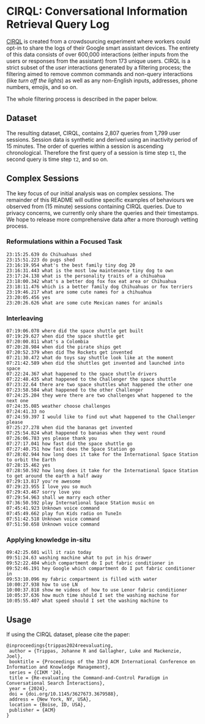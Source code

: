 # CIRQL: Conversational Information Retrieval Query Log

[CIRQL][jt] is created from a crowdsourcing experiment where workers could opt-in to
share the logs of their Google smart assistant devices. The entirety of this
data consists of over 600,000 interactions (either inputs from the users or
responses from the assistant) from 173 unique users. CIRQL is a strict subset
of the *user* interactions generated by a filtering process; the filtering
aimed to remove common commands and non-query interactions (like *turn off
the lights*) as well as any non-English inputs, addresses, phone numbers,
emojis, and so on.

The whole filtering process is described in the paper below.

## Dataset

The resulting dataset, CIRQL, contains 2,807 queries from 1,799 user sessions.
Session data is synthetic and derived using an inactivity period of 15 minutes.
The order of queries within a session is ascending chronological.
Therefore the first query of a session is time step `t1`, the second query is time step `t2`,
and so on.

[jt]: https://www.johannetrippas.com/papers/trippas2024re-evaluating.pdf



## Complex Sessions
The key focus of our initial analysis was on complex sessions. The remainder
of this README will outline specific examples of behaviours we observed from
(15 minute) sessions containing CIRQL queries. Due to privacy concerns, we
currently only share the queries and their timestamps. We hope to release
more comprehensive data after a more thorough vetting process.

### Reformulations within a Focused Task

```
23:15:25.639 do Chihuahuas shed
23:15:51.223 do pugs shed
23:16:19.954 what's the best family tiny dog 20
23:16:31.443 what is the most low maintenance tiny dog to own
23:17:24.138 what is the personality traits of a chihuahua
23:18:00.342 what's a better dog fox fox eat area or Chihuahua
23:18:11.476 which is a better family dog Chihuahuas or fox terriers
23:19:46.217 what are some cute names for a chihuahua
23:20:05.456 yes
23:20:26.626 what are some cute Mexican names for animals
```

### Interleaving
```
07:19:06.078 where did the space shuttle get built
07:19:29.627 when did the space shuttle get
07:20:00.811 what's a Colombia
07:20:28.984 when did the pirate ships get
07:20:52.379 when did The Rockets get invented
07:21:30.472 what do toys say shuttle look like at the moment
07:21:42.589 when did the shuttles get invented and launched into space
07:22:24.367 what happened to the space shuttle drivers
07:22:48.435 what happened to the Challenger the space shuttle
07:23:22.64 there are two space shuttles what happened the other one
07:23:58.584 what happened to the other Challenger
07:24:25.204 they were there are two challenges what happened to the next one
07:24:35.085 weather choose challenges
07:24:41.33 no
07:24:59.397 I would like to find out what happened to the Challenger please
07:25:27.278 when did the bananas get invented
07:25:54.824 what happened to bananas when they went round
07:26:06.783 yes please thank you
07:27:17.041 how fast did the space shuttle go
07:27:40.751 how fast does the Space Station go
07:28:02.944 how long does it take for the International Space Station to orbit the Earth
07:28:15.462 yes
07:28:50.592 how long does it take for the International Space Station to get around the earth a half away
07:29:13.817 you're awesome
07:29:23.955 I love you so much
07:29:43.467 sorry love you
07:29:54.963 shall we marry each other
07:36:50.592 play International Space Station music on
07:45:41.923 Unknown voice command
07:45:49.662 play fun Kids radio on TuneIn
07:51:42.518 Unknown voice command
07:51:50.658 Unknown voice command
```

### Applying knowledge in-situ
```
09:42:25.601 will it rain today
09:51:24.63 washing machine what to put in his drawer
09:52:22.404 which compartment do I put fabric conditioner in
09:52:46.191 hey Google which compartment do I put fabric conditioner in
09:53:10.096 my fabric compartment is filled with water
10:00:27.938 how to use LN
10:00:37.818 show me videos of how to use Lenor fabric conditioner
10:05:37.636 how much time should I set the washing machine for
10:05:55.407 what speed should I set the washing machine to
```


## Usage

If using the CIRQL dataset, please cite the paper:

```
@inproceedings{trippas2024reevaluating,
 author = {Trippas, Johanne R and Gallagher, Luke and Mackenzie, Joel},
 booktitle = {Proceedings of the 33rd ACM International Conference on Information and Knowledge Management},
 series = {CIKM '24},
 title = {Re-evaluating the Command-and-Control Paradigm in Conversational Search Interactions},
 year = {2024},
 doi = {doi.org/10.1145/3627673.3679588},
 address = {New York, NY, USA},
 location = {Boise, ID, USA},
 publisher = {ACM}
}
```
